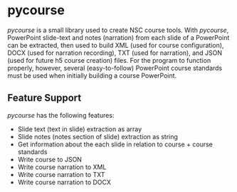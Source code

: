 # pycourse
*pycourse* is a small library used to create NSC course tools. With *pycourse*, PowerPoint slide-text and notes \(narration\) from each slide of a PowerPoint can be extracted, then used to build XML \(used for course configuration\), DOCX \(used for narration recording\), TXT \(used for narration\), and JSON \(used for future h5 course creation\) files. For the program to function properly, however, several \(easy-to-follow\) PowerPoint course standards must be used when initially building a course PowerPoint.

## Feature Support
*pycourse* has the following features:
- Slide text \(text in slide\) extraction as array
- Slide notes \(notes section of slide\) extraction as string
- Get information about the each slide in relation to course + course standards
- Write course to JSON
- Write course narration to XML
- Write course narration to TXT
- Write course narration to DOCX